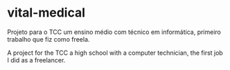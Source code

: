 # vital-medical

Projeto para o TCC um ensino médio com técnico em informática, primeiro trabalho que fiz como freela.


A project for the TCC a high school with a computer technician, the first job I did as a freelancer.
